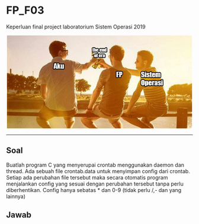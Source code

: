 # FP_F03
Keperluan final project laboratorium Sistem Operasi 2019

<center>

![image](fp.jpg "fp")

</center>

---

## Soal

Buatlah program C yang menyerupai crontab menggunakan daemon dan thread. Ada sebuah file crontab.data untuk menyimpan config dari crontab. Setiap ada perubahan file tersebut maka secara otomatis program menjalankan config yang sesuai dengan perubahan tersebut tanpa perlu diberhentikan. Config hanya sebatas * dan 0-9 (tidak perlu /,- dan yang lainnya)

## Jawab

```c
```